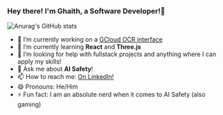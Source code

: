 ### Hey there! I'm Ghaith, a Software Developer!👋

![Anurag's GitHub stats](https://github-readme-stats.vercel.app/api?username=rainzoneo2&count_private=true&show_icons=true&rank_icon=github)

- 🔭 I’m currently working on a [GCloud OCR interface](https://github.com/RainZoneO2/GCloud-OCR-Interface-Electron)
- 🌱 I’m currently learning **React** and **Three.js**
- 🤔 I’m looking for help with fullstack projects and anything where I can apply my skills!
- 💬 Ask me about **AI Safety**!
- 📫 How to reach me: [On LinkedIn!](https://www.linkedin.com/in/ghaith-ahmad/)
- 😄 Pronouns: He/Him
- ⚡ Fun fact: I am an absolute nerd when it comes to AI Safety (also gaming)

<!--
**RainZoneO2/RainZoneO2** is a ✨ _special_ ✨ repository because its `README.md` (this file) appears on your GitHub profile.

Here are some ideas to get you started:

- 🔭 I’m currently working on ...
- 🌱 I’m currently learning ...
- 👯 I’m looking to collaborate on ...
- 🤔 I’m looking for help with ...
- 💬 Ask me about ...
- 📫 How to reach me: ...
- 😄 Pronouns: ...
- ⚡ Fun fact: ...
-->
